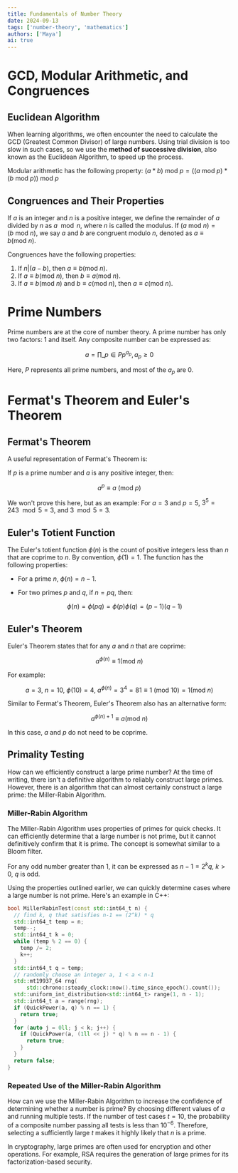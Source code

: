 ```yaml
---
title: Fundamentals of Number Theory
date: 2024-09-13
tags: ['number-theory', 'mathematics']
authors: ['Maya']
ai: true
---
```


# GCD, Modular Arithmetic, and Congruences

## Euclidean Algorithm

When learning algorithms, we often encounter the need to calculate the GCD (Greatest Common Divisor) of large numbers. Using trial division is too slow in such cases, so we use the **method of successive division**, also known as the Euclidean Algorithm, to speed up the process.

Modular arithmetic has the following property: $(a*b)\ \text{mod} \ p=((a\ \text{mod} \ p)*(b\ \text{mod} \ p))\ \text{mod}\ p$

## Congruences and Their Properties

If $a$ is an integer and $n$ is a positive integer, we define the remainder of $a$ divided by $n$ as $a \mod n$, where $n$ is called the modulus. If $(a\ \text{mod}\ n)=(b\ \text{mod}\ n)$, we say $a$ and $b$ are congruent modulo $n$, denoted as $a \equiv b (\text{mod}\ n)$.

Congruences have the following properties:

1. If $n|(a-b)$, then $a \equiv b (\text{mod}\ n)$.
2. If $a \equiv b (\text{mod}\ n)$, then $b \equiv a (\text{mod}\ n)$.
3. If $a \equiv b (\text{mod}\ n)$ and $b \equiv c (\text{mod}\ n)$, then $a \equiv c (\text{mod}\ n)$.

# Prime Numbers

Prime numbers are at the core of number theory. A prime number has only two factors: 1 and itself. Any composite number can be expressed as:

$$ a = \prod \limits\_{p \in P} p^{a_p}, a_p \geq 0 $$

Here, $P$ represents all prime numbers, and most of the $a_p$ are 0.

# Fermat's Theorem and Euler's Theorem

## Fermat's Theorem

A useful representation of Fermat's Theorem is:

If $p$ is a prime number and $a$ is any positive integer, then:

$$a^p \equiv a \ (\text{mod}\ p)$$

We won't prove this here, but as an example:
For $a=3$ and $p=5$, $3^5 = 243 \mod 5 = 3$, and $3 \mod 5 = 3$.

## Euler's Totient Function

The Euler's totient function $\phi(n)$ is the count of positive integers less than $n$ that are coprime to $n$. By convention, $\phi(1)=1$. The function has the following properties:

- For a prime $n$, $\phi(n) = n-1$.
- For two primes $p$ and $q$, if $n = pq$, then:

  $$ \phi(n) = \phi(pq) = \phi(p) \phi(q) = (p-1)(q-1) $$

## Euler's Theorem

Euler's Theorem states that for any $a$ and $n$ that are coprime:

$$a^{\phi(n)} \equiv 1 (\text{mod}\ n)$$

For example:

$$a = 3, \ n = 10, \ \phi(10) = 4, \ a^{\phi(n)} = 3^4 = 81 \equiv 1 \ (\text{mod}\ 10) = 1 (\text{mod}\ n)$$

Similar to Fermat's Theorem, Euler's Theorem also has an alternative form:

$$a^{\phi(n)+1} \equiv a (\text{mod}\ n)$$

In this case, $a$ and $p$ do not need to be coprime.

## Primality Testing

How can we efficiently construct a large prime number? At the time of writing, there isn't a definitive algorithm to reliably construct large primes. However, there is an algorithm that can almost certainly construct a large prime: the Miller-Rabin Algorithm.

### Miller-Rabin Algorithm

The Miller-Rabin Algorithm uses properties of primes for quick checks. It can efficiently determine that a large number is not prime, but it cannot definitively confirm that it is prime. The concept is somewhat similar to a Bloom filter.

For any odd number greater than 1, it can be expressed as $n-1 = 2^kq, \ k > 0, \ q$ is odd.

Using the properties outlined earlier, we can quickly determine cases where a large number is not prime. Here's an example in C++:

```cpp
bool MillerRabinTest(const std::int64_t n) {
  // find k, q that satisfies n-1 == (2^k) * q
  std::int64_t temp = n;
  temp--;
  std::int64_t k = 0;
  while (temp % 2 == 0) {
    temp /= 2;
    k++;
  }
  std::int64_t q = temp;
  // randomly choose an integer a, 1 < a < n-1
  std::mt19937_64 rng(
      std::chrono::steady_clock::now().time_since_epoch().count());
  std::uniform_int_distribution<std::int64_t> range(1, n - 1);
  std::int64_t a = range(rng);
  if (QuickPower(a, q) % n == 1) {
    return true;
  }
  for (auto j = 0ll; j < k; j++) {
    if (QuickPower(a, (1ll << j) * q) % n == n - 1) {
      return true;
    }
  }
  return false;
}
```

### Repeated Use of the Miller-Rabin Algorithm

How can we use the Miller-Rabin Algorithm to increase the confidence of determining whether a number is prime? By choosing different values of $a$ and running multiple tests. If the number of test cases $t=10$, the probability of a composite number passing all tests is less than $10^{-6}$. Therefore, selecting a sufficiently large $t$ makes it highly likely that $n$ is a prime.

In cryptography, large primes are often used for encryption and other operations. For example, RSA requires the generation of large primes for its factorization-based security.
